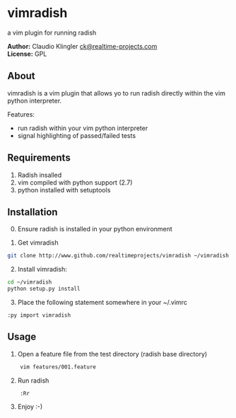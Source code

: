 # vimradish
a vim plugin for running radish

**Author:** Claudio Klingler <ck@realtime-projects.com><br />
**License:** GPL<br />

## About

vimradish is a vim plugin that allows yo to run radish directly
within the vim python interpreter.

Features:

+ run radish within your vim python interpreter
+ signal highlighting of passed/failed tests

## Requirements

1. Radish insalled
2. vim compiled with python support (2.7)
3. python installed with setuptools

## Installation

0. Ensure radish is installed in your python environment

1. Get vimradish

```bash
git clone http://www.github.com/realtimeprojects/vimradish ~/vimradish
```

2. Install vimradish:

```bash
cd ~/vimradish
python setup.py install
```

3. Place the following statement somewhere in your ~/.vimrc

```vim
:py import vimradish
```

## Usage

1. Open a feature file from the test directory (radish base directory)

```bash
    vim features/001.feature
```

2. Run radish

```vim
    :Rr
```

3. Enjoy :-)
